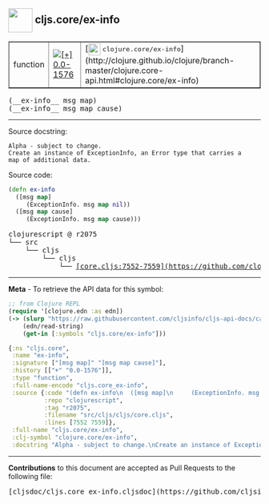 ## <img width="48px" valign="middle" src="http://i.imgur.com/Hi20huC.png"> cljs.core/ex-info

 <table border="1">
<tr>

<td>function</td>
<td><a href="https://github.com/cljsinfo/cljs-api-docs/tree/0.0-1576"><img valign="middle" alt="[+] 0.0-1576" src="https://img.shields.io/badge/+-0.0--1576-lightgrey.svg"></a> </td>
<td>
[<img height="24px" valign="middle" src="http://i.imgur.com/1GjPKvB.png"> <samp>clojure.core/ex-info</samp>](http://clojure.github.io/clojure/branch-master/clojure.core-api.html#clojure.core/ex-info)
</td>
</tr>
</table>

 <samp>
(__ex-info__ msg map)<br>
</samp>
 <samp>
(__ex-info__ msg map cause)<br>
</samp>

---




Source docstring:

```
Alpha - subject to change.
Create an instance of ExceptionInfo, an Error type that carries a
map of additional data.
```

Source code:

```clj
(defn ex-info
  ([msg map]
     (ExceptionInfo. msg map nil))
  ([msg map cause]
     (ExceptionInfo. msg map cause)))
```

 <pre>
clojurescript @ r2075
└── src
    └── cljs
        └── cljs
            └── <ins>[core.cljs:7552-7559](https://github.com/clojure/clojurescript/blob/r2075/src/cljs/cljs/core.cljs#L7552-L7559)</ins>
</pre>


---

__Meta__ - To retrieve the API data for this symbol:

```clj
;; from Clojure REPL
(require '[clojure.edn :as edn])
(-> (slurp "https://raw.githubusercontent.com/cljsinfo/cljs-api-docs/catalog/cljs-api.edn")
    (edn/read-string)
    (get-in [:symbols "cljs.core/ex-info"]))
```

```clj
{:ns "cljs.core",
 :name "ex-info",
 :signature ["[msg map]" "[msg map cause]"],
 :history [["+" "0.0-1576"]],
 :type "function",
 :full-name-encode "cljs.core_ex-info",
 :source {:code "(defn ex-info\n  ([msg map]\n     (ExceptionInfo. msg map nil))\n  ([msg map cause]\n     (ExceptionInfo. msg map cause)))",
          :repo "clojurescript",
          :tag "r2075",
          :filename "src/cljs/cljs/core.cljs",
          :lines [7552 7559]},
 :full-name "cljs.core/ex-info",
 :clj-symbol "clojure.core/ex-info",
 :docstring "Alpha - subject to change.\nCreate an instance of ExceptionInfo, an Error type that carries a\nmap of additional data."}

```

---

__Contributions__ to this document are accepted as Pull Requests to the following file:

 <pre>
[cljsdoc/cljs.core_ex-info.cljsdoc](https://github.com/cljsinfo/cljs-api-docs/blob/master/cljsdoc/cljs.core_ex-info.cljsdoc)
</pre>

